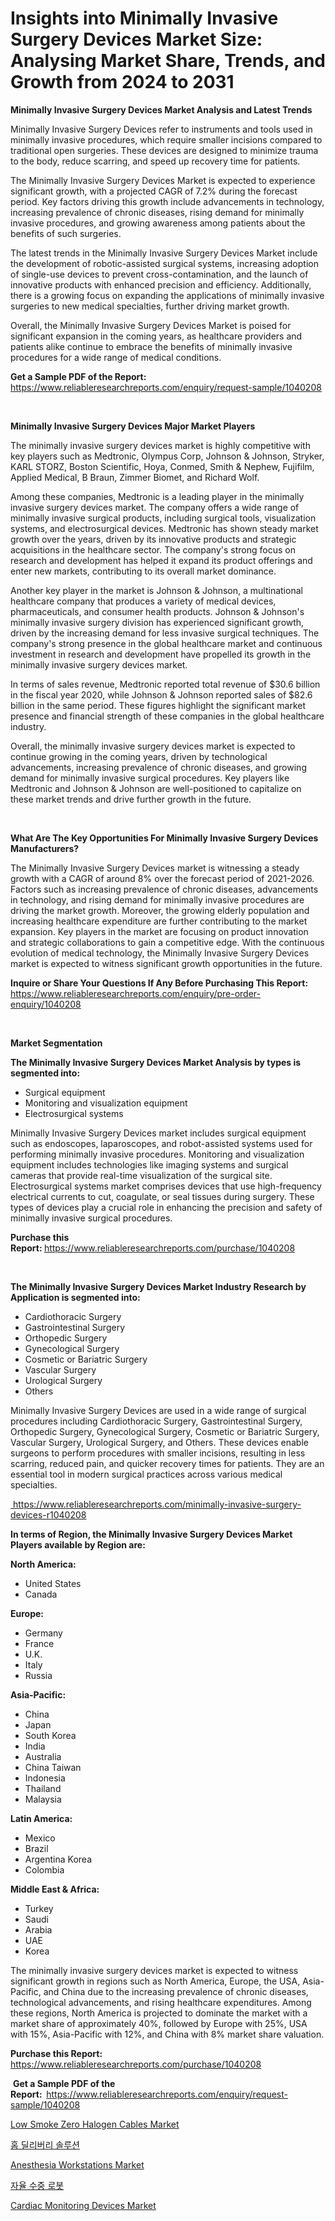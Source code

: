 <p><h1>Insights into Minimally Invasive Surgery Devices Market Size: Analysing Market Share, Trends, and Growth from 2024 to 2031</h1></p><p><strong>Minimally Invasive Surgery Devices Market Analysis and Latest Trends</strong></p>
<p><p>Minimally Invasive Surgery Devices refer to instruments and tools used in minimally invasive procedures, which require smaller incisions compared to traditional open surgeries. These devices are designed to minimize trauma to the body, reduce scarring, and speed up recovery time for patients.</p><p>The Minimally Invasive Surgery Devices Market is expected to experience significant growth, with a projected CAGR of 7.2% during the forecast period. Key factors driving this growth include advancements in technology, increasing prevalence of chronic diseases, rising demand for minimally invasive procedures, and growing awareness among patients about the benefits of such surgeries.</p><p>The latest trends in the Minimally Invasive Surgery Devices Market include the development of robotic-assisted surgical systems, increasing adoption of single-use devices to prevent cross-contamination, and the launch of innovative products with enhanced precision and efficiency. Additionally, there is a growing focus on expanding the applications of minimally invasive surgeries to new medical specialties, further driving market growth.</p><p>Overall, the Minimally Invasive Surgery Devices Market is poised for significant expansion in the coming years, as healthcare providers and patients alike continue to embrace the benefits of minimally invasive procedures for a wide range of medical conditions.</p></p>
<p><strong>Get a Sample PDF of the Report:&nbsp;</strong> <a href="https://www.reliableresearchreports.com/enquiry/request-sample/1040208">https://www.reliableresearchreports.com/enquiry/request-sample/1040208</a></p>
<p>&nbsp;</p>
<p><strong>Minimally Invasive Surgery Devices Major Market Players</strong></p>
<p><p>The minimally invasive surgery devices market is highly competitive with key players such as Medtronic, Olympus Corp, Johnson & Johnson, Stryker, KARL STORZ, Boston Scientific, Hoya, Conmed, Smith & Nephew, Fujifilm, Applied Medical, B Braun, Zimmer Biomet, and Richard Wolf.</p><p>Among these companies, Medtronic is a leading player in the minimally invasive surgery devices market. The company offers a wide range of minimally invasive surgical products, including surgical tools, visualization systems, and electrosurgical devices. Medtronic has shown steady market growth over the years, driven by its innovative products and strategic acquisitions in the healthcare sector. The company's strong focus on research and development has helped it expand its product offerings and enter new markets, contributing to its overall market dominance.</p><p>Another key player in the market is Johnson & Johnson, a multinational healthcare company that produces a variety of medical devices, pharmaceuticals, and consumer health products. Johnson & Johnson's minimally invasive surgery division has experienced significant growth, driven by the increasing demand for less invasive surgical techniques. The company's strong presence in the global healthcare market and continuous investment in research and development have propelled its growth in the minimally invasive surgery devices market.</p><p>In terms of sales revenue, Medtronic reported total revenue of $30.6 billion in the fiscal year 2020, while Johnson & Johnson reported sales of $82.6 billion in the same period. These figures highlight the significant market presence and financial strength of these companies in the global healthcare industry.</p><p>Overall, the minimally invasive surgery devices market is expected to continue growing in the coming years, driven by technological advancements, increasing prevalence of chronic diseases, and growing demand for minimally invasive surgical procedures. Key players like Medtronic and Johnson & Johnson are well-positioned to capitalize on these market trends and drive further growth in the future.</p></p>
<p>&nbsp;</p>
<p><strong>What Are The Key Opportunities For Minimally Invasive Surgery Devices Manufacturers?</strong></p>
<p><p>The Minimally Invasive Surgery Devices market is witnessing a steady growth with a CAGR of around 8% over the forecast period of 2021-2026. Factors such as increasing prevalence of chronic diseases, advancements in technology, and rising demand for minimally invasive procedures are driving the market growth. Moreover, the growing elderly population and increasing healthcare expenditure are further contributing to the market expansion. Key players in the market are focusing on product innovation and strategic collaborations to gain a competitive edge. With the continuous evolution of medical technology, the Minimally Invasive Surgery Devices market is expected to witness significant growth opportunities in the future.</p></p>
<p><strong>Inquire or Share Your Questions If Any Before Purchasing This Report:</strong> <a href="https://www.reliableresearchreports.com/enquiry/pre-order-enquiry/1040208">https://www.reliableresearchreports.com/enquiry/pre-order-enquiry/1040208</a></p>
<p>&nbsp;</p>
<p><strong>Market Segmentation</strong></p>
<p><strong>The Minimally Invasive Surgery Devices Market Analysis by types is segmented into:</strong></p>
<p><ul><li>Surgical equipment</li><li>Monitoring and visualization equipment</li><li>Electrosurgical systems</li></ul></p>
<p><p>Minimally Invasive Surgery Devices market includes surgical equipment such as endoscopes, laparoscopes, and robot-assisted systems used for performing minimally invasive procedures. Monitoring and visualization equipment includes technologies like imaging systems and surgical cameras that provide real-time visualization of the surgical site. Electrosurgical systems market comprises devices that use high-frequency electrical currents to cut, coagulate, or seal tissues during surgery. These types of devices play a crucial role in enhancing the precision and safety of minimally invasive surgical procedures.</p></p>
<p><strong>Purchase this Report:&nbsp;</strong><a href="https://www.reliableresearchreports.com/purchase/1040208">https://www.reliableresearchreports.com/purchase/1040208</a></p>
<p>&nbsp;</p>
<p><strong>The Minimally Invasive Surgery Devices Market Industry Research by Application is segmented into:</strong></p>
<p><ul><li>Cardiothoracic Surgery</li><li>Gastrointestinal Surgery</li><li>Orthopedic Surgery</li><li>Gynecological Surgery</li><li>Cosmetic or Bariatric Surgery</li><li>Vascular Surgery</li><li>Urological Surgery</li><li>Others</li></ul></p>
<p><p>Minimally Invasive Surgery Devices are used in a wide range of surgical procedures including Cardiothoracic Surgery, Gastrointestinal Surgery, Orthopedic Surgery, Gynecological Surgery, Cosmetic or Bariatric Surgery, Vascular Surgery, Urological Surgery, and Others. These devices enable surgeons to perform procedures with smaller incisions, resulting in less scarring, reduced pain, and quicker recovery times for patients. They are an essential tool in modern surgical practices across various medical specialties.</p></p>
<p><a href="https://www.reliableresearchreports.com/minimally-invasive-surgery-devices-r1040208">&nbsp;https://www.reliableresearchreports.com/minimally-invasive-surgery-devices-r1040208</a></p>
<p><strong>In terms of Region, the Minimally Invasive Surgery Devices Market Players available by Region are:</strong></p>
<p>
    <p> <strong> North America: </strong>
        <ul>
            <li>United States</li>
            <li>Canada</li>
        </ul>
        </p> 
    <p> <strong> Europe: </strong>
        <ul>
            <li>Germany</li>
            <li>France</li>
            <li>U.K.</li>
            <li>Italy</li>
            <li>Russia</li>
        </ul>
        </p> 
    <p> <strong> Asia-Pacific: </strong>
        <ul>
            <li>China</li>
            <li>Japan</li>
            <li>South Korea</li>
            <li>India</li>
            <li>Australia</li>
            <li>China Taiwan</li>
            <li>Indonesia</li>
            <li>Thailand</li>
            <li>Malaysia</li>
        </ul>
        </p> 
    <p> <strong> Latin America: </strong>
        <ul>
            <li>Mexico</li>
            <li>Brazil</li>
            <li>Argentina Korea</li>
            <li>Colombia</li>
        </ul>
        </p> 
    <p> <strong> Middle East & Africa: </strong>
        <ul>
            <li>Turkey</li>
            <li>Saudi</li>
            <li>Arabia</li>
            <li>UAE</li>
            <li>Korea</li>
        </ul>
    </p>
    </p>
<p><p>The minimally invasive surgery devices market is expected to witness significant growth in regions such as North America, Europe, the USA, Asia-Pacific, and China due to the increasing prevalence of chronic diseases, technological advancements, and rising healthcare expenditures. Among these regions, North America is projected to dominate the market with a market share of approximately 40%, followed by Europe with 25%, USA with 15%, Asia-Pacific with 12%, and China with 8% market share valuation.</p></p>
<p><strong>Purchase this Report: </strong><a href="https://www.reliableresearchreports.com/purchase/1040208">https://www.reliableresearchreports.com/purchase/1040208</a></p>
<p>&nbsp;<strong>Get a Sample PDF of the Report:&nbsp;&nbsp;</strong><a href="https://www.reliableresearchreports.com/enquiry/request-sample/1040208">https://www.reliableresearchreports.com/enquiry/request-sample/1040208</a></p>
<p><strong></strong></p>
<p><p><a href="https://medium.com/@eloisadavis25/low-smoke-zero-halogen-cables-market-a-global-and-regional-analysis-focus-on-end-user-product-e8301edc71b5">Low Smoke Zero Halogen Cables Market</a></p><p><a href="https://github.com/berlianaparadilla48/Market-Research-Report-List-2/blob/main/789453974334.md">홈 딜리버리 솔루션</a></p><p><a href="https://github.com/evanArnold06/Market-Research-Report-List-1/blob/main/anesthesia-workstations-market.md">Anesthesia Workstations Market</a></p><p><a href="https://github.com/dollarearner151/Market-Research-Report-List-2/blob/main/621136274333.md">자율 수중 로봇</a></p><p><a href="https://github.com/nairnboy/Market-Research-Report-List-1/blob/main/cardiac-monitoring-devices-market.md">Cardiac Monitoring Devices Market</a></p></p>